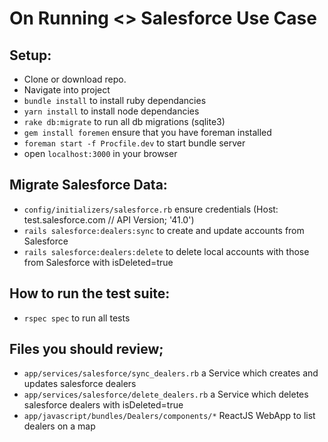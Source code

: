 # On Running <> Salesforce Use Case

## Setup:

* Clone or download repo.
* Navigate into project
* `bundle install` to install ruby dependancies
* `yarn install` to install node dependancies
* `rake db:migrate` to run all db migrations (sqlite3)
* `gem install foremen` ensure that you have foreman installed
* `foreman start -f Procfile.dev` to start bundle server
* open `localhost:3000` in your browser

## Migrate Salesforce Data:
* `config/initializers/salesforce.rb` ensure credentials (Host: test.salesforce.com // API Version; '41.0')
* `rails salesforce:dealers:sync` to create and update accounts from Salesforce
* `rails salesforce:dealers:delete` to delete local accounts with those from Salesforce with isDeleted=true

## How to run the test suite:
* `rspec spec` to run all tests

## Files you should review;
* `app/services/salesforce/sync_dealers.rb` a Service which creates and updates salesforce dealers
* `app/services/salesforce/delete_dealers.rb` a Service which deletes salesforce dealers with isDeleted=true
* `app/javascript/bundles/Dealers/components/*` ReactJS WebApp to list dealers on a map

